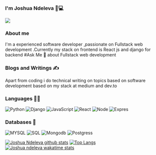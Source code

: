 ### I'm Joshua Ndeleva :rocket::computer:
![](https://media.giphy.com/media/Y4ak9Ki2GZCbJxAnJD/giphy.gif)



### About me

I'm a experienced software developer ,passionate on Fullstack web development .Currently my stack on frontend is React js  and django for backend
#Ask Me  💬 about Fullstack web development

### Blogs and Writings ✍️
Apart from coding i do technical writing on topics based on software development based on my stack at medium and dev.to


### Languages 👨‍💻

![Python](https://img.shields.io/badge/-Python-000?&logo=Python)
![Django](https://img.shields.io/badge/-Django-000?&logo=Django)
![JavaScript](https://img.shields.io/badge/-JavaScript-000?&logo=JavaScript)
![React](https://img.shields.io/badge/-React-000?&logo=React)
![Node](https://img.shields.io/badge/-Node-000?&logo=Node)
![Expres](https://img.shields.io/badge/-Express-000?&logo=Express)

### Databases 🏬
![MYSQL](https://img.shields.io/badge/-MYSQL-000?&logo=MYSQL)
![SQL](https://img.shields.io/badge/-SQL-000?&logo=SQL)
![Mongodb](https://img.shields.io/badge/-Mongodb-000?&logo=Mongodb)
![Postgress](https://img.shields.io/badge/-Postgress-000?&logo=Postgress)

[![Joshua Ndeleva github stats ](https://github-readme-stats.vercel.app/api?username=joshuandeleva&theme=dark&show_icons=true)](https://github.com/joshuandeleva/github-readme-stats)
[![Top Langs](https://github-readme-stats.vercel.app/api/top-langs/?username=joshuandeleva&theme=dark&show_icons=true)](https://github.com/joshuandeleva/github-readme-stats)
[![Joshua ndeleva wakatime stats](https://github-readme-stats.vercel.app/api/wakatime?username=iamndeleva&theme=dark&show_icons=true)](https://github.com/joshuandeleva/github-readme-stats&v=2)
<!--
**joshuandeleva/joshuandeleva** is a ✨ _special_ ✨ repository because its `README.md` (this file) appears on your GitHub profile.

Here are some ideas to get you started:

- 🔭 I’m currently working on ...
- 🌱 I’m currently learning ...
- 👯 I’m looking to collaborate on ...
- 🤔 I’m looking for help with ...
- 💬 Ask me about ...
- 📫 How to reach me: ...
- 😄 Pronouns: ...
- ⚡ Fun fact: ...
-->

